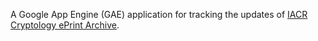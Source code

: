 A Google App Engine (GAE) application for tracking the updates of [IACR Cryptology ePrint Archive](http://eprint.iacr.org/).
